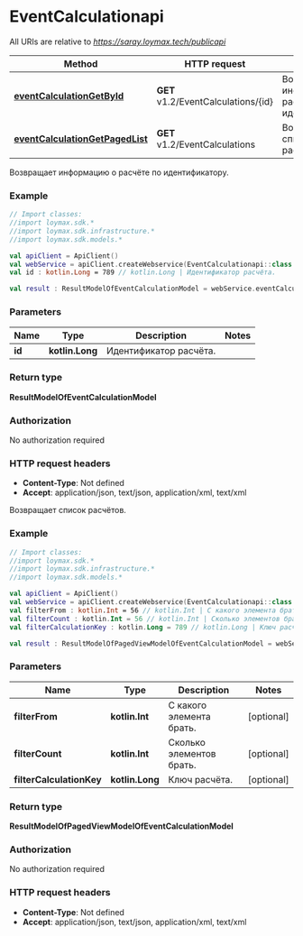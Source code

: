 # EventCalculationapi

All URIs are relative to *https://saray.loymax.tech/publicapi*

Method | HTTP request | Description
------------- | ------------- | -------------
[**eventCalculationGetById**](EventCalculationapi.md#eventCalculationGetById) | **GET** v1.2/EventCalculations/{id} | Возвращает информацию о расчёте по идентификатору.
[**eventCalculationGetPagedList**](EventCalculationapi.md#eventCalculationGetPagedList) | **GET** v1.2/EventCalculations | Возвращает список расчётов.



Возвращает информацию о расчёте по идентификатору.

### Example
```kotlin
// Import classes:
//import loymax.sdk.*
//import loymax.sdk.infrastructure.*
//import loymax.sdk.models.*

val apiClient = ApiClient()
val webService = apiClient.createWebservice(EventCalculationapi::class.java)
val id : kotlin.Long = 789 // kotlin.Long | Идентификатор расчёта.

val result : ResultModelOfEventCalculationModel = webService.eventCalculationGetById(id)
```

### Parameters

Name | Type | Description  | Notes
------------- | ------------- | ------------- | -------------
 **id** | **kotlin.Long**| Идентификатор расчёта. |

### Return type

**ResultModelOfEventCalculationModel**

### Authorization

No authorization required

### HTTP request headers

 - **Content-Type**: Not defined
 - **Accept**: application/json, text/json, application/xml, text/xml


Возвращает список расчётов.

### Example
```kotlin
// Import classes:
//import loymax.sdk.*
//import loymax.sdk.infrastructure.*
//import loymax.sdk.models.*

val apiClient = ApiClient()
val webService = apiClient.createWebservice(EventCalculationapi::class.java)
val filterFrom : kotlin.Int = 56 // kotlin.Int | С какого элемента брать.
val filterCount : kotlin.Int = 56 // kotlin.Int | Сколько элементов брать.
val filterCalculationKey : kotlin.Long = 789 // kotlin.Long | Ключ расчёта.

val result : ResultModelOfPagedViewModelOfEventCalculationModel = webService.eventCalculationGetPagedList(filterFrom, filterCount, filterCalculationKey)
```

### Parameters

Name | Type | Description  | Notes
------------- | ------------- | ------------- | -------------
 **filterFrom** | **kotlin.Int**| С какого элемента брать. | [optional]
 **filterCount** | **kotlin.Int**| Сколько элементов брать. | [optional]
 **filterCalculationKey** | **kotlin.Long**| Ключ расчёта. | [optional]

### Return type

**ResultModelOfPagedViewModelOfEventCalculationModel**

### Authorization

No authorization required

### HTTP request headers

 - **Content-Type**: Not defined
 - **Accept**: application/json, text/json, application/xml, text/xml

